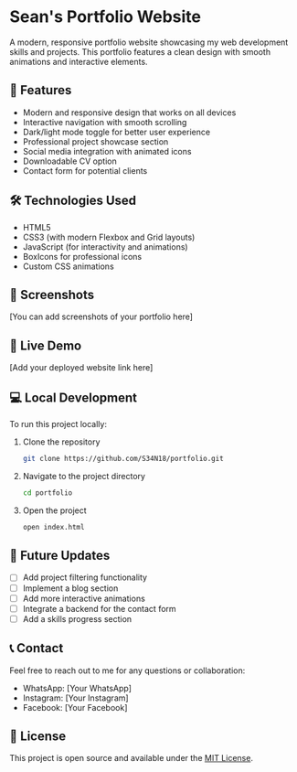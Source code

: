 # Sean's Portfolio Website

A modern, responsive portfolio website showcasing my web development skills and projects. This portfolio features a clean design with smooth animations and interactive elements.

## 🌟 Features

- Modern and responsive design that works on all devices
- Interactive navigation with smooth scrolling
- Dark/light mode toggle for better user experience
- Professional project showcase section
- Social media integration with animated icons
- Downloadable CV option
- Contact form for potential clients

## 🛠️ Technologies Used

- HTML5
- CSS3 (with modern Flexbox and Grid layouts)
- JavaScript (for interactivity and animations)
- BoxIcons for professional icons
- Custom CSS animations

## 📱 Screenshots

[You can add screenshots of your portfolio here]

## 🚀 Live Demo

[Add your deployed website link here]

## 💻 Local Development

To run this project locally:

1. Clone the repository
   ```bash
   git clone https://github.com/S34N18/portfolio.git
   ```

2. Navigate to the project directory
   ```bash
   cd portfolio
   ```

3. Open the project
   ```bash
   open index.html
   ```

## 🔄 Future Updates

- [ ] Add project filtering functionality
- [ ] Implement a blog section
- [ ] Add more interactive animations
- [ ] Integrate a backend for the contact form
- [ ] Add a skills progress section

## 📞 Contact

Feel free to reach out to me for any questions or collaboration:

- WhatsApp: [Your WhatsApp]
- Instagram: [Your Instagram]
- Facebook: [Your Facebook]

## 📄 License

This project is open source and available under the [MIT License](LICENSE).
